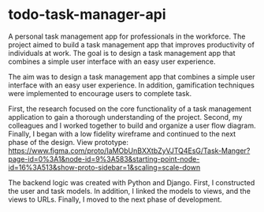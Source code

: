 # todo-task-manager-api
A personal task management app for professionals in the workforce. The project aimed to build a task management app that improves productivity of individuals at work. The goal is to design a task management app that combines a simple user interface with an easy user experience.

The aim was to design a task management app that combines a simple user interface with an easy user experience. In addition, gamification techniques were implemented to encourage users to complete task.

First, the research focused on the core functionality of a task management application to gain a thorough understanding of the project. Second, my colleagues and I worked together to build and organize a user flow diagram. Finally, I began with a low fidelity wireframe and continued to the next phase of the design. View prototype: https://www.figma.com/proto/IaMObUnBXXtbZyVJTQ4EsG/Task-Manger?page-id=0%3A1&node-id=9%3A583&starting-point-node-id=16%3A513&show-proto-sidebar=1&scaling=scale-down

The backend logic was created with Python and Django. First, I constructed the user and task models. In addition, I linked the models to views, and the views to URLs. Finally, I moved to the next phase of development.
